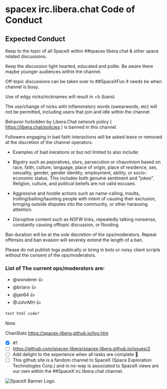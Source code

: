 # spacex irc.libera.chat Code of Conduct

## Expected Conduct

Keep to the topic of all SpaceX within ##spacex libera.chat & other space related discussions.

Keep the discussion light hearted, educated and polite.  Be aware there maybe younger audiences within the channel.

Off-topic discussions can be taken over to ##SpaceXFun if needs be when channel is busy.

Use of edgy nicks/nicknames will result in +b (bans)

The use/change of nicks with inflammatory words (swearwords, etc) will not be permitted, including users that join and idle within the channel.

Behavior forbidden by Libera.Chat <a name="https://libera.chat/policies">network policy</a> ( https://libera.chat/policies ) is banned in this channel.

Followers engaging in bad faith interactions will be asked leave or removed at the discretion of the channel operators.

- Examples of bad inerations or but not limited to also include:

 - Bigotry such as pejoratives, slurs, persecution or chauvinism based on race, faith, culture, language, place of origin, place of residence, sex, sexuality, gender, gender identity, employment, ability, or socio-economic status. This includes both genuine sentiment and “jokes”. Religion, culture, and political beliefs are not valid excuses.
 - Aggressive and hostile actions such as name-calling, insults, trolling/baiting/taunting people with intent of causing their exclusion, bringing outside disputes into the community, or other harassing attention.
 - Disruptive content such as NSFW links, repeatedly talking nonsense, constantly causing offtopic discussion, or flooding.

Ban duration will be at the sole discretion of the ops/moderators. Repeat offenses and ban evasion will severely extend the length of a ban.

Please do not publish logs publically or bring in bots or noisy client scripts without the consent of the ops/moderators.

### List of The current ops/moderators are:

- @wonderer :+1:
- @brianx :+1:
- @jan64 :+1:
- @JohnMH :+1:

```html
test html code?
```

> [!NOTE]
> ChanStats https://spacex-libera.github.io/log.htm

- [x] #1
- [ ] https://github.com/spacex-libera/spacex-libera.github.io/issues/2
- [ ] Add delight to the experience when all tasks are complete :tada:
- [ ] This github site is a fandom channel to SpaceX (Space Exploration Technologies Corp.) and in no-way is associated to SpaceX views are our own within the ##SpaceX irc.libera.chat channel.

<picture>
  <img alt="SpaceX Banner Logo." src="https://github.com/spacex-libera/spacex-libera.github.io/blob/main/pics/SpaceX-Emblema.png">
</picture>

